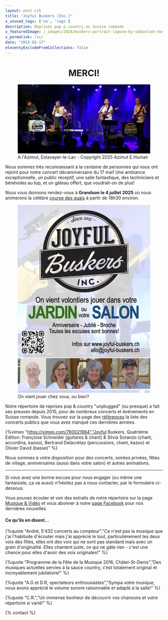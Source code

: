 ```yaml
---
layout: post.njk
title: "Joyful Buskers (Inc.)"
x_unused_tags: ['no', 'tags']
description: Reprises pop & country en Suisse romande
x_featuredImage: /_images/2024/buskers-portrait-lagune-by-sebastien-david.webp
x_permalink: /xx/
date: "2015-02-17"
eleventyExcludeFromCollections: false
---
```


<h1 style="text-align:center">MERCI!</h1>

<figure>
    <img src="_images/2025/buskers-dix-ans-4-photo-eric-humair.webp">
    <figcaption>A l'Azimut, Estavayer-le-Lac - Copyright 2025 Azimut E.Humair</figcaption>
</figure>

Nous sommes très reconnaissant à la centaine  de personnes qui nous ont rejoint pour
notre concert décanniversaire du 17 mai! Une ambiance exceptionnelle, un public réceptif,
une salle fantastique, des techniciens et bénévoles au top, et un gâteau offert, que
voudrait-on de plus!

Nous vous donnons rendez-vous à **Grandson le 4 juillet 2025** où nous animerons la 
célèbre [course des quais](https://gym-grandson.ch/gymgrandson/course-des-quais/)
à partir de 18h30 environ.

<figure>
    <img src="_images/2025/buskers-on-vient-chez-vous-mai-2025.webp">
    <figcaption>On vient jouer chez vous, ou bien?</figcaption>
</figure>

Notre répertoire de reprises pop & country "unplugged" (ou presque) a fait ses preuves depuis 2015, pour de nombreux concerts et événements en Suisse romande. Vous trouvez sur la page des [références](https://joyful-buskers.ch/references/) la liste des concerts publics que vous avez manqué ces dernières années.

{%vimeo "https://vimeo.com/760021984","Joyful Buskers, Quatrième Edition: Françoise Schneider (guitares & chant) & Silvia Soranzo (chant, accordina, kazoo), Bertrand Delacrétaz (percussions, chant, kazoo) et Olivier David (basse)" %}

Nous sommes à votre disposition pour des concerts, soirées privées, fêtes de village, anniversaires (aussi dans votre salon) et autres animations.

* * *

Si vous avez une bonne excuse pour nous engager (ou même une fantaisiste, ça va aussi) n'hésitez pas à nous contacter, 
par le formulaire ci-dessous.

Vous pouvez écouter et voir des extraits de notre répertoire sur la page [Musique & Vidéo](/musique-videos/) et vous abonner à notre [page Facebook](http://facebook.com/joyful.buskers.inc) pour nos dernières nouvelles.

<!--
{% include "logo.njk" %}
-->

#### Ce qu'ils en disent...

{%quote "André, 5'432 concerts au compteur","Ce n'est pas la musique que j'ai l'habitude d'écouter mais j'ai apprécié le tout, particulièrement les deux voix des filles, elles ont des voix qui ne sont pas standard mais avec un grain d'originalité. Elles chantent juste, ce qui ne gâte rien - c'est une chance pour elles d'avoir des voix originales!" %}

{%quote "Programme de la Fête de la Musique 2016, Châtel-St-Denis","Des musiques actuelles servies à la sauce country, c’est totalement original et incroyablement jubilatoire!" %}

{%quote "A.G et D.R, spectateurs enthousiastes","Sympa votre musique, nous avons apprécié le volume sonore raisonnable et adapté à la salle!" %}

{%quote "C.R.","Un immense bonheur de découvrir vos chansons et votre répertoire si varié!" %}

{% contact %}
